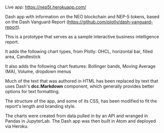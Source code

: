 Live app: https://nep5t.herokuapp.com/

Dash app with information on the NEO blockchain and NEP-5 tokens, based on the Dash Vanguard Report (https://github.com/plotly/dash-vanguard-report).

This is a prototype that serves as a sample interactive business intelligence report.  

It adds the following chart types, from Plotly: OHCL, horizontal bar, filled area, Candlestick

It also adds the following chart features: Bollinger bands, Moving Average (MA), Volume, dropdown menus 

Much of the text that was authored in HTML has been replaced by text that uses Dash's <b>dcc.Markdown</b> component, which generally provides better options for text formatting.

The structure of the app, and some of its CSS, has been modified to fit the report's length and branding style.

The charts were created from data pulled in by an API and wranged in Pandas in JupyterLab.  The Dash app was then built in Atom and deployed via Heroku.

